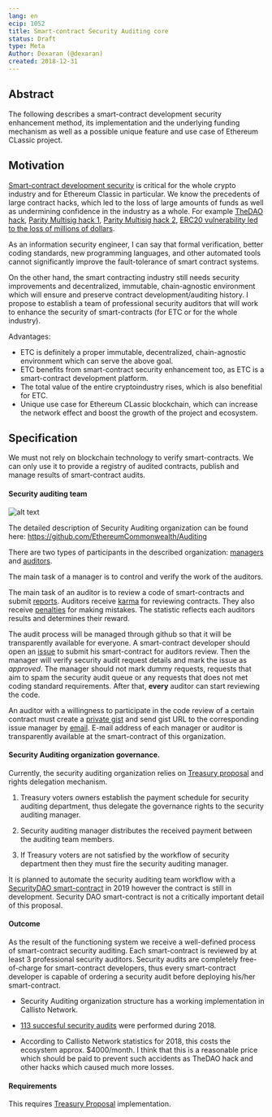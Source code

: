 ```yaml
---
lang: en
ecip: 1052
title: Smart-contract Security Auditing core
status: Draft
type: Meta
Author: Dexaran (@dexaran)
created: 2018-12-31
---
```


## Abstract

The following describes a smart-contract development security enhancement method, its implementation and the underlying funding mechanism as well as a possible unique feature and use case of Ethereum CLassic project.

## Motivation

[Smart-contract development security](https://en.wikipedia.org/wiki/Software_development_security) is critical for the whole crypto industry and for Ethereum Classic in particular. We know the precedents of large contract hacks, which led to the loss of large amounts of funds as well as undermining confidence in the industry as a whole. For example [TheDAO hack](https://en.wikipedia.org/wiki/The_DAO_(organization)), [Parity Multisig hack 1](https://blog.zeppelin.solutions/on-the-parity-wallet-multisig-hack-405a8c12e8f7), [Parity Multisig hack 2](https://medium.com/chain-cloud-company-blog/parity-multisig-hack-again-b46771eaa838), [ERC20 vulnerability led to the loss of millions of dollars](https://medium.com/@dexaran820/previously-described-at-erc20-critical-problems-medium-article-db616c84acc1).

As an information security engineer, I can say that formal verification, better coding standards, new programming languages, and other automated tools cannot significantly improve the fault-tolerance of smart contract systems.

On the other hand, the smart contracting industry still needs security improvements and decentralized, immutable, chain-agnostic environment which will ensure and preserve contract development/auditing history. I propose to establish a team of professional security auditors that will work to enhance the security of smart-contracts (for ETC or for the whole industry).

Advantages:

- ETC is definitely a proper immutable, decentralized, chain-agnostic environment which can serve the above goal.
- ETC benefits from smart-contract security enhancement too, as ETC is a smart-contract development platform.
- The total value of the entire cryptoindustry rises, which is also benefitial for ETC.
- Unique use case for Ethereum CLassic blockchain, which can increase the network effect and boost the growth of the project and ecosystem.

## Specification

We must not rely on blockchain technology to verify smart-contracts. We can only use it to provide a registry of audited contracts, publish and manage results of smart-contract audits.

#### Security auditing team

![alt text](https://github.com/Dexaran/Security-DAO-registry/blob/master/Audit_Reg_Flow.png)

The detailed description of Security Auditing organization can be found here: https://github.com/EthereumCommonwealth/Auditing

There are two types of participants in the described organization: [managers](https://github.com/Dexaran/Security-DAO/blob/master/SecurityDAO.sol#L17) and [auditors](https://github.com/Dexaran/Security-DAO/blob/master/SecurityDAO.sol#L11-L18).

The main task of a manager is to control and verify the work of the auditors.

The main task of an auditor is to review a code of smart-contracts and submit [reports](https://github.com/Dexaran/Security-DAO/blob/master/SecurityDAO.sol#L29-L40). Auditors receive [karma](https://github.com/Dexaran/Security-DAO/blob/master/SecurityDAO.sol#L15) for reviewing contracts. They also receive [penalties](https://github.com/Dexaran/Security-DAO-registry/blob/master/SecurityDAO.sol#L17) for making mistakes. The statistic reflects each auditors results and determines their reward.

The audit process will be managed through github so that it will be transparently available for everyone. A smart-contract developer should open an [issue](https://github.com/Dexaran/Security-DAO/issues) to submit his smart-contract for auditors review. Then the manager will verify security audit request details and mark the issue as *approved*. The manager should not mark dummy requests, requests that aim to spam the security audit queue or any requests that does not met coding standard requirements. After that, **every** auditor can start reviewing the code. 

An auditor with a willingness to participate in the code review of a certain contract must create a [private gist](https://gist.github.com/) and send gist URL to the corresponding issue manager by [email](https://github.com/Dexaran/Security-DAO/blob/master/SecurityDAO.sol#L14). E-mail address of each manager or auditor is transparently available at the smart-contract of this organization.

#### Security Auditing organization governance.

Currently, the security auditing organization relies on [Treasury proposal](https://github.com/ethereumclassic/ECIPs/issues/4) and rights delegation mechanism.

1. Treasury voters owners establish the payment schedule for security auditing department, thus delegate the governance rights to the security auditing manager.

2. Security auditing manager distributes the received payment between the auditing team members.

3. If Treasury voters are not satisfied by the workflow of security department then they must fire the security auditing manager.

It is planned to automate the security auditing team workflow with a [SecurityDAO smart-contract](https://github.com/Dexaran/Security-DAO-registry) in 2019 however the contract is still in development. Security DAO smart-contract is not a critically important detail of this proposal.

#### Outcome

As the result of the functioning system we receive a well-defined process of smart-contract security auditing. Each smart-contract is reviewed by at least 3 professional security auditors.
Security audits are completely free-of-charge for smart-contract developers, thus every smart-contract developer is capable of ordering a security audit before deploying his/her smart-contract.

- Security Auditing organization structure has a working implementation in Callisto Network.

- [113 succesful security audits](https://github.com/EthereumCommonwealth/Auditing/issues?q=is%3Aissue+is%3Aclosed) were performed during 2018.

- According to Callisto Network statistics for 2018, this costs the ecosystem approx. $4000/month. I think that this is a reasonable price which should be paid to prevent such accidents as TheDAO hack and other hacks which caused much more losses.

#### Requirements

This requires [Treasury Proposal](https://github.com/ethereumclassic/ECIPs/issues/4) implementation.

